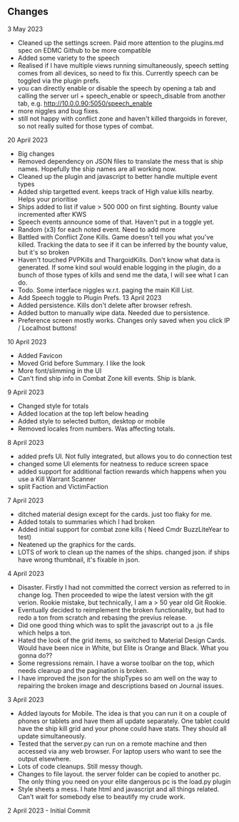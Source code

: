 ## Changes 
3 May 2023
- Cleaned up the settings screen.  Paid more attention to the plugins.md spec on EDMC Github to be more compatible
- Added some variety to the speech
- Realised if I have multiple views running simultaneously, speech setting comes from all devices, so need to fix this.  Currently speech can be toggled via the plugin prefs.
- you can directly enable or disable the speech by opening a tab and calling the server url + speech_enable or speech_disable  from another tab, e.g. http://10.0.0.90:5050/speech_enable
- more niggles and bug fixes.
- still not happy with conflict zone and haven't killed thargoids in forever, so not really suited for those types of combat.

20 April 2023
- Big changes
- Removed dependency on JSON files to translate the mess that is ship names.  Hopefully the ship names are all working now.
- Cleaned up the plugin and javascript to better handle multiple event types
- Added ship targetted event.  keeps track of High value kills nearby.  Helps your prioritise
- Ships added to list if value > 500 000 on first sighting.  Bounty value incremented after KWS
- Speech events announce some of that.  Haven't put in a toggle yet.
- Random (x3) for each noted event.  Need to add more
- Battled with Conflict Zone Kills.  Game doesn't tell you what you've killed.  Tracking the data to see if it can be inferred by the bounty value, but it's so broken
- Haven't touched PVPKills and ThargoidKills.  Don't know what data is generated.  If some kind soul would enable logging in the plugin, do a bunch of those types of kills and send me the data, I will see what I can do.
- Todo.  Some interface niggles w.r.t. paging the main Kill List.
- Add Speech toggle to Plugin Prefs.
13 April 2023
- Added persistence.  Kills don't delete after browser refresh.
- Added button to manually wipe data. Needed due to persistence.
- Preference screen mostly works.  Changes only saved when you click IP / Localhost buttons!

10 April 2023
- Added Favicon
- Moved Grid before Summary.  I like the look
- More font/slimming in the UI
- Can't find ship info in Combat Zone kill events.  Ship is blank.

9 April 2023
- Changed style for totals
- Added location at the top left below heading
- Added style to selected button, desktop or mobile
- Removed locales from numbers.  Was affecting totals.

8 April 2023
- added prefs UI.  Not fully integrated, but allows you to do connection test 
- changed some UI elements for neatness to reduce screen space
- added support for additional faction rewards which happens when you use a Kill Warrant Scanner
- split Faction and VictimFaction

7 April 2023 
- ditched material design except for the cards.  just too flaky for me.  
- Added totals to summaries which I had broken
- Added initial support for combat zone kills ( Need Cmdr BuzzLiteYear to test) 
- Neatened up the graphics for the cards.
- LOTS of work to clean up the names of the ships.  changed json.  if ships have wrong thumbnail, it's fixable in json.

4 April 2023 
- Disaster.  Firstly I had not committed the correct version as referred to in change log.  Then proceeded to wipe the latest version with the git verion.  Rookie mistake, but technically, I am a > 50 year old Git Rookie. 
- Eventually decided to reimplement the broken functionality, but had to redo a ton from scratch and rebasing the previus release.  
- Did one good thing which was to split the javascript out to a .js file which helps a ton.
- Hated the look of the grid items, so switched to Material Design Cards.  Would have been nice in White, but Elite is Orange and Black.  What you gonna do??
- Some regressions remain.  I have a worse toolbar on the top, which needs cleanup and the pagination is broken.  
- I have improved the json for the shipTypes so am well on the way to repairing the broken image and descriptions based on Journal issues.

3 April 2023 
- Added layouts for Mobile.  The idea is that you can run it on a couple of phones or tablets and have them all update separately.  One tablet could have  the ship kill grid and your phone could have stats.  They should all update simultaneously.
- Tested that the server.py can run on a remote machine and then accessed via any web browser.  For laptop users who want to see the output elsewhere.
- Lots of code cleanups.  Still messy though.
- Changes to file layout.   the server folder can be copied to another pc.  The only thing you need on your elite dangerous pc is the load.py plugin
- Style sheets a mess.  I hate html and javascript and all things related.  Can't wait for somebody else to beautify my crude work.

2 April 2023 - Initial Commit
